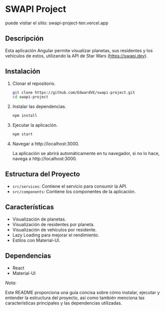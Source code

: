 # SWAPI Project
puede vistiar el sitio: swapi-project-ten.vercel.app

## Descripción
Esta aplicación Angular permite visualizar planetas, sus residentes y los vehículos de estos, utilizando la API de Star Wars (https://swapi.dev).

## Instalación
1. Clonar el repositorio.
   ```bash
   git clone https://github.com/EdwardVE/swapi-project.git
   cd swapi-project
2. Instalar las dependencias.
   ```bash
   npm install
3. Ejecutar la aplicación.
   ```bash
   npm start
4. Navegar a http://localhost:3000.

   La aplicación se abrirá automáticamente en tu navegador, si no lo hace, navega a http://localhost:3000.
## Estructura del Proyecto
* `src/services`: Contiene el servicio para consumir la API.
* `src/components`: Contiene los componentes de la aplicación.

## Características
* Visualización de planetas.
* Visualización de residentes por planeta.
* Visualización de vehículos por residente.
* Lazy Loading para mejorar el rendimiento.
* Estilos con Material-UI.
## Dependencias
* React
* Material-UI

*Nota:*

Este README proporciona una guía concisa sobre cómo instalar, ejecutar y entender la estructura del proyecto, así como también menciona las características principales y las dependencias utilizadas.
